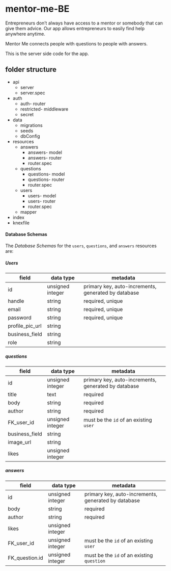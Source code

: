 # mentor-me-BE

Entrepreneurs don’t always have access to a mentor or somebody that can give them advice. Our app allows entrepreneurs to easily find help anywhere anytime.

Mentor Me connects people with questions to people with answers.

This is the server side code for the app.

## folder structure

- api
  - server
  - server.spec
- auth
  - auth- router
  - restricted- middleware
  - secret
- data
  - migrations
  - seeds
  - dbConfig
- resources
  - answers
    - answers- model
    - answers- router
    - router.spec
  - questions
    - questions- model
    - questions- router
    - router.spec
  - users
    - users- model
    - users- router
    - router.spec
  - mapper
- index
- knexfile

#### Database Schemas

The _Database Schemas_ for the `users`, `questions`, and `answers` resources are:

##### Users

| field           | data type        | metadata                                            |
| --------------- | ---------------- | --------------------------------------------------- |
| id              | unsigned integer | primary key, auto-increments, generated by database |
| handle          | string           | required, unique                                    |
| email           | string           | required, unique                                    |
| password        | string           | required, unique                                    |
| profile_pic_url | string           |
| business_field  | string           |
| role            | string           |

##### questions

| field          | data type        | metadata                                            |
| -------------- | ---------------- | --------------------------------------------------- |
| id             | unsigned integer | primary key, auto-increments, generated by database |
| title          | text             | required                                            |
| body           | string           | required                                            |
| author         | string           | required                                            |
| FK_user_id     | unsigned integer | must be the `id` of an existing `user`              |
| business_field | string           |
| image_url      | string           |
| likes          | unsigned integer |

##### answers

| field          | data type        | metadata                                            |
| -------------- | ---------------- | --------------------------------------------------- |
| id             | unsigned integer | primary key, auto-increments, generated by database |
| body           | string           | required                                            |
| author         | string           | required                                            |
| likes          | unsigned integer |                                                     |
| FK_user_id     | unsigned integer | must be the `id` of an existing `user`              |
| FK_question.id | unsigned integer | must be the `id` of an existing `question`          |
